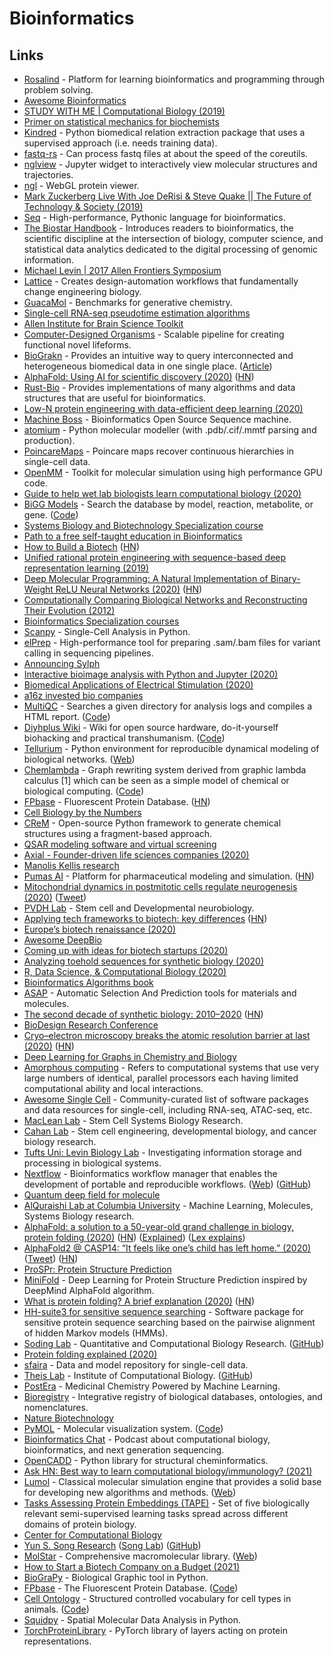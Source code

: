 # Bioinformatics

## Links

* [Rosalind](http://rosalind.info/problems/locations/) - Platform for learning bioinformatics and programming through problem solving.
* [Awesome Bioinformatics](https://github.com/danielecook/Awesome-Bioinformatics)
* [STUDY WITH ME | Computational Biology (2019)](https://www.youtube.com/watch?v=DoTBob1\_IvI)
* [Primer on statistical mechanics for biochemists](https://github.com/jchodera/statmech-for-biochemists)
* [Kindred](https://github.com/jakelever/kindred) - Python biomedical relation extraction package that uses a supervised approach (i.e. needs training data).
* [fastq-rs](https://github.com/aseyboldt/fastq-rs) - Can process fastq files at about the speed of the coreutils.
* [nglview](https://github.com/arose/nglview) - Jupyter widget to interactively view molecular structures and trajectories.
* [ngl](https://github.com/arose/ngl) - WebGL protein viewer.
* [Mark Zuckerberg Live With Joe DeRisi & Steve Quake || The Future of Technology & Society (2019)](https://www.youtube.com/watch?v=vdUpF2dmnc8)
* [Seq](https://github.com/seq-lang/seq) - High-performance, Pythonic language for bioinformatics.
* [The Biostar Handbook](https://www.biostarhandbook.com) - Introduces readers to bioinformatics, the scientific discipline at the intersection of biology, computer science, and statistical data analytics dedicated to the digital processing of genomic information.
* [Michael Levin | 2017 Allen Frontiers Symposium](https://www.youtube.com/watch?v=uAEJ0Q2uiNM)
* [Lattice](https://latticeautomation.com) - Creates design-automation workflows that fundamentally change engineering biology.
* [GuacaMol](https://github.com/BenevolentAI/guacamol) - Benchmarks for generative chemistry.
* [Single-cell RNA-seq pseudotime estimation algorithms](https://github.com/agitter/single-cell-pseudotime)
* [Allen Institute for Brain Science Toolkit](https://portal.brain-map.org/explore/toolkit)
* [Computer-Designed Organisms](https://cdorgs.github.io) - Scalable pipeline for creating functional novel lifeforms.
* [BioGrakn](https://github.com/graknlabs/biograkn) - Provides an intuitive way to query interconnected and heterogeneous biomedical data in one single place. ([Article](https://blog.grakn.ai/biograkn-accelerating-biomedical-knowledge-discovery-with-a-grakn-knowledge-graph-84706768d7d4))
* [AlphaFold: Using AI for scientific discovery (2020)](https://deepmind.com/blog/article/AlphaFold-Using-AI-for-scientific-discovery) ([HN](https://news.ycombinator.com/item?id=22087788))
* [Rust-Bio](https://github.com/rust-bio/rust-bio) - Provides implementations of many algorithms and data structures that are useful for bioinformatics.
* [Low-N protein engineering with data-efficient deep learning (2020)](https://www.biorxiv.org/content/10.1101/2020.01.23.917682v1)
* [Machine Boss](https://github.com/evoldoers/machineboss) - Bioinformatics Open Source Sequence machine.
* [atomium](https://github.com/samirelanduk/atomium) - Python molecular modeller (with .pdb/.cif/.mmtf parsing and production).
* [PoincareMaps](https://github.com/facebookresearch/PoincareMaps) - Poincare maps recover continuous hierarchies in single-cell data.
* [OpenMM](https://github.com/openmm/openmm) - Toolkit for molecular simulation using high performance GPU code.
* [Guide to help wet lab biologists learn computational biology (2020)](https://www.reddit.com/r/bioinformatics/comments/fiwtwx/working_from_home_i_made_a_guide_to_help_wet_lab/)
* [BiGG Models](http://bigg.ucsd.edu) - Search the database by model, reaction, metabolite, or gene. ([Code](https://github.com/sbrg/bigg_models))
* [Systems Biology and Biotechnology Specialization course](https://www.coursera.org/specializations/systems-biology)
* [Path to a free self-taught education in Bioinformatics](https://github.com/ossu/bioinformatics)
* [How to Build a Biotech](https://www.celinehh.com/how-to-build-a-biotech) ([HN](https://news.ycombinator.com/item?id=23816390))
* [Unified rational protein engineering with sequence-based deep representation learning (2019)](https://www.nature.com/articles/s41592-019-0598-1)
* [Deep Molecular Programming: A Natural Implementation of Binary-Weight ReLU Neural Networks (2020)](https://arxiv.org/abs/2003.13720) ([HN](https://news.ycombinator.com/item?id=22768143))
* [Computationally Comparing Biological Networks and Reconstructing Their Evolution (2012)](http://www.robpatro.com/newsite/documents/dissertation.pdf)
* [Bioinformatics Specialization courses](https://www.coursera.org/specializations/bioinformatics)
* [Scanpy](https://github.com/theislab/scanpy) - Single-Cell Analysis in Python.
* [elPrep](https://github.com/ExaScience/elprep) - High-performance tool for preparing .sam/.bam files for variant calling in sequencing pipelines.
* [Announcing Sylph](https://sylph.io/blog/announce.html)
* [Interactive bioimage analysis with Python and Jupyter (2020)](https://www.youtube.com/watch?v=Y3pB3wnOivE)
* [Biomedical Applications of Electrical Stimulation (2020)](https://pubmed.ncbi.nlm.nih.gov/31974658/)
* [a16z invested bio companies](https://twitter.com/vijaypande/status/1265727854836211713)
* [MultiQC](https://multiqc.info) - Searches a given directory for analysis logs and compiles a HTML report. ([Code](https://github.com/ewels/MultiQC))
* [Diyhplus Wiki](https://diyhpl.us/wiki/) - Wiki for open source hardware, do-it-yourself biohacking and practical transhumanism. ([Code](https://github.com/kanzure/diyhpluswiki))
* [Tellurium](https://github.com/sys-bio/tellurium) - Python environment for reproducible dynamical modeling of biological networks. ([Web](http://tellurium.analogmachine.org))
* [Chemlambda](https://chorasimilarity.github.io/chemlambda-gui/index.html) - Graph rewriting system derived from graphic lambda calculus \[1] which can be seen as a simple model of chemical or biological computing. ([Code](https://github.com/chorasimilarity/chemlambda-gui))
* [FPbase](https://www.fpbase.org) - Fluorescent Protein Database. ([HN](https://news.ycombinator.com/item?id=23569427))
* [Cell Biology by the Numbers](http://book.bionumbers.org)
* [CReM](https://github.com/DrrDom/crem) - Open-source Python framework to generate chemical structures using a fragment-based approach.
* [QSAR modeling software and virtual screening](http://qsar4u.com)
* [Axial - Founder-driven life sciences companies (2020)](https://axial.substack.com/p/axial-founder-driven-life-sciences)
* [Manolis Kellis research](http://web.mit.edu/manoli/)
* [Pumas AI](https://pumas.ai) - Platform for pharmaceutical modeling and simulation. ([HN](https://news.ycombinator.com/item?id=24126754))
* [Mitochondrial dynamics in postmitotic cells regulate neurogenesis (2020)](https://science.sciencemag.org/content/369/6505/858.full) ([Tweet](https://twitter.com/VanderhaeghenP2/status/1294168825735319553))
* [PVDH Lab](https://pvdhlab.org) - Stem cell and Developmental neurobiology.
* [Applying tech frameworks to biotech: key differences](https://www.celinehh.com/tech-vs-biotech) ([HN](https://news.ycombinator.com/item?id=24262336))
* [Europe’s biotech renaissance (2020)](https://www.nature.com/articles/s41587-020-0483-6)
* [Awesome DeepBio](https://github.com/gokceneraslan/awesome-deepbio)
* [Coming up with ideas for biotech startups (2020)](https://www.youtube.com/watch?v=MTA5LajqdIc)
* [Analyzing toehold sequences for synthetic biology (2020)](https://news.harvard.edu/gazette/story/2020/10/analyzing-toehold-sequences-for-synthetic-biology/)
* [R, Data Science, & Computational Biology (2020)](https://changelog.com/practicalai/107)
* [Bioinformatics Algorithms book](https://www.bioinformaticsalgorithms.org/read-the-book)
* [ASAP](https://github.com/BingqingCheng/ASAP) - Automatic Selection And Prediction tools for materials and molecules.
* [The second decade of synthetic biology: 2010–2020](https://www.nature.com/articles/s41467-020-19092-2) ([HN](https://news.ycombinator.com/item?id=24786151))
* [BioDesign Research Conference](https://www.biodesign-conference.com/index.php)
* [Cryo–electron microscopy breaks the atomic resolution barrier at last (2020)](https://www.sciencemag.org/news/2020/10/cryo-electron-microscopy-breaks-atomic-resolution-barrier-last) ([HN](https://news.ycombinator.com/item?id=24869727))
* [Deep Learning for Graphs in Chemistry and Biology](https://github.com/mufeili/DL4MolecularGraph)
* [Amorphous computing](https://en.wikipedia.org/wiki/Amorphous_computing) - Refers to computational systems that use very large numbers of identical, parallel processors each having limited computational ability and local interactions.
* [Awesome Single Cell](https://github.com/seandavi/awesome-single-cell) - Community-curated list of software packages and data resources for single-cell, including RNA-seq, ATAC-seq, etc.
* [MacLean Lab](http://macleanlab.usc.edu) - Stem Cell Systems Biology Research.
* [Cahan Lab](http://www.cahanlab.org) - Stem cell engineering, developmental biology, and cancer biology research.
* [Tufts Uni: Levin Biology Lab](https://ase.tufts.edu/biology/labs/levin/Default.htm) - Investigating information storage and processing in biological systems.
* [Nextflow](https://github.com/nextflow-io/nextflow) - Bioinformatics workflow manager that enables the development of portable and reproducible workflows. ([Web](https://nf-co.re)) ([GitHub](https://github.com/nf-core))
* [Quantum deep field for molecule](https://github.com/masashitsubaki/QuantumDeepField_molecule)
* [AlQuraishi Lab at Columbia University](https://www.aqlab.io) - Machine Learning, Molecules, Systems Biology research.
* [AlphaFold: a solution to a 50-year-old grand challenge in biology, protein folding (2020)](https://deepmind.com/blog/article/alphafold-a-solution-to-a-50-year-old-grand-challenge-in-biology) ([HN](https://news.ycombinator.com/item?id=25253488)) ([Explained](https://twitter.com/AdamRutherford/status/1333449928316743683)) ([Lex explains](https://www.youtube.com/watch?v=W7wJDJ56c88))
* [AlphaFold2 @ CASP14: “It feels like one’s child has left home.” (2020)](https://moalquraishi.wordpress.com/2020/12/08/alphafold2-casp14-it-feels-like-ones-child-has-left-home/) ([Tweet](https://twitter.com/MoAlQuraishi/status/1336351187369603088)) ([HN](https://news.ycombinator.com/item?id=25396736))
* [ProSPr: Protein Structure Prediction](https://github.com/dellacortelab/prospr)
* [MiniFold](https://github.com/EricAlcaide/MiniFold) - Deep Learning for Protein Structure Prediction inspired by DeepMind AlphaFold algorithm.
* [What is protein folding? A brief explanation (2020)](https://rootsofprogress.org/alphafold-protein-folding-explainer) ([HN](https://news.ycombinator.com/item?id=25261591))
* [HH-suite3 for sensitive sequence searching](https://github.com/soedinglab/hh-suite) - Software package for sensitive protein sequence searching based on the pairwise alignment of hidden Markov models (HMMs).
* [Soding Lab](https://www.mpibpc.mpg.de/soeding) - Quantitative and Computational Biology Research. ([GitHub](https://github.com/soedinglab))
* [Protein folding explained (2020)](https://www.youtube.com/watch?v=KpedmJdrTpY)
* [sfaira](https://github.com/theislab/sfaira) - Data and model repository for single-cell data.
* [Theis Lab](https://www.helmholtz-muenchen.de/icb/) - Institute of Computational Biology. ([GitHub](https://github.com/theislab))
* [PostEra](https://postera.ai) - Medicinal Chemistry Powered by Machine Learning.
* [Bioregistry](https://github.com/cthoyt/bioregistry) - Integrative registry of biological databases, ontologies, and nomenclatures.
* [Nature Biotechnology](https://www.nature.com/nbt/)
* [PyMOL](https://pymol.org) - Molecular visualization system. ([Code](https://github.com/schrodinger/pymol-open-source))
* [Bioinformatics Chat](https://bioinformatics.chat) - Podcast about computational biology, bioinformatics, and next generation sequencing.
* [OpenCADD](https://github.com/volkamerlab/opencadd) - Python library for structural cheminformatics.
* [Ask HN: Best way to learn computational biology/immunology? (2021)](https://news.ycombinator.com/item?id=25801821)
* [Lumol](https://github.com/lumol-org/lumol) - Classical molecular simulation engine that provides a solid base for developing new algorithms and methods. ([Web](https://lumol.org))
* [Tasks Assessing Protein Embeddings (TAPE)](https://github.com/songlab-cal/tape) - Set of five biologically relevant semi-supervised learning tasks spread across different domains of protein biology.
* [Center for Computational Biology](https://ccb.berkeley.edu)
* [Yun S. Song Research](https://people.eecs.berkeley.edu/\~yss/) ([Song Lab](https://people.eecs.berkeley.edu/\~yss/group.html)) ([GitHub](https://github.com/songlab-cal))
* [MolStar](https://github.com/molstar/molstar) - Comprehensive macromolecular library. ([Web](https://molstar.org))
* [How to Start a Biotech Company on a Budget (2021)](https://blog.ycombinator.com/how-to-start-a-biotech-company-on-a-budget/)
* [BioGraPy](https://github.com/apierleoni/BioGraPy) - Biological Graphic tool in Python.
* [FPbase](https://www.fpbase.org) - The Fluorescent Protein Database. ([Code](https://github.com/tlambert03/FPbase))
* [Cell Ontology](http://obofoundry.org/ontology/cl) - Structured controlled vocabulary for cell types in animals. ([Code](https://github.com/obophenotype/cell-ontology))
* [Squidpy](https://github.com/theislab/squidpy) - Spatial Molecular Data Analysis in Python.
* [TorchProteinLibrary](https://github.com/lupoglaz/TorchProteinLibrary) - PyTorch library of layers acting on protein representations.
